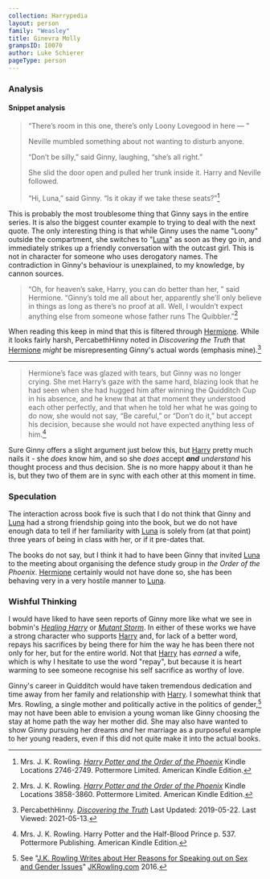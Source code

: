 ```yaml
---
collection: Harrypedia
layout: person
family: "Weasley"
title: Ginevra Molly
grampsID: I0070
author: Luke Schierer
pageType: person
---
```


### Analysis

#### Snippet analysis

> “There’s room in this one, there’s only Loony Lovegood in here — ”
>
> Neville mumbled something about not wanting to disturb anyone.
>
> “Don’t be silly,” said Ginny, laughing, “she’s all right.”
>
> She slid the door open and pulled her trunk inside it. Harry and Neville
> followed.
>
> “Hi, Luna,” said Ginny. “Is it okay if we take these seats?”[^20210513-3]

This is probably the most troublesome thing that Ginny says in the entire
series. It is also the biggest counter example to trying to deal with the next
quote. The only interesting thing is that while Ginny uses the name "Loony"
outside the compartment, she switches to "[Luna][]" as soon as they go in, and
immediately strikes up a friendly conversation with the outcast girl. This is
not in character for someone who uses derogatory names. The contradiction in
Ginny's behaviour is unexplained, to my knowledge, by cannon sources.

[Luna]: ../../lovegood/luna/

> “Oh, for heaven’s sake, Harry, you can do better than her, ” said Hermione.
> “Ginny’s told me all about her, apparently she’ll only believe in things as
> long as there’s no proof at all. Well, I wouldn’t expect anything else from
> someone whose father runs The Quibbler.”[^20210513-1]

When reading this keep in mind that this is filtered through [Hermione][].
While it looks fairly harsh, PercabethHinny noted in _Discovering the Truth_
that [Hermione][] _might_ be misrepresenting Ginny's actual words (emphasis
mine).[^20210513-2]

[Hermione]: ../../granger/hermione_jean/

[^20210513-3]:
    Mrs. J. K. Rowling.
    _[Harry Potter and the Order of the Phoenix](https://www.librarything.com/work/115/book/225886709)_
    Kindle Locations 2746-2749. Pottermore Limited. American Kindle Edition.

[^20210513-2]:
    PercabethHinny.
    _[Discovering the Truth](https://www.wattpad.com/story/51615824-discovering-the-truth-harry-potter)_
    Last Updated: 2019-05-22. Last Viewed: 2021-05-13.

[^20210513-1]:
    Mrs. J. K. Rowling.
    _[Harry Potter and the Order of the Phoenix](https://www.librarything.com/work/115/book/225886709)_
    Kindle Locations 3858-3860. Pottermore Limited. American Kindle Edition.

---

> Hermione’s face was glazed with tears, but Ginny was no longer crying. She met
> Harry’s gaze with the same hard, blazing look that he had seen when she had
> hugged him after winning the Quidditch Cup in his absence, and he knew that at
> that moment they understood each other perfectly, and that when he told her
> what he was going to do now, she would not say, “Be careful,” or “Don’t do
> it,” but accept his decision, because she would not have expected anything
> less of him.[^211101-3]

Sure Ginny offers a slight argument just below this, but [Harry][] pretty much
nails it - she _does_ know him, and so she _does_ accept _**and**_ _understand_
his thought process and thus decision. She is no more happy about it than he
is, but they two of them are in sync with each other at this moment in time.

[Harry]: /Harrypedia/people/Potter/Harry_James/

[^211101-3]:
    Mrs. J. K. Rowling.
    Harry Potter and the Half-Blood Prince
    p. 537. Pottermore Publishing. American Kindle Edition.

### Speculation

The interaction across book five is such that I do not think that Ginny and
[Luna][] had a strong friendship going into the book, but we do not have enough
data to tell if her familiarity with [Luna][] is solely from (at that point)
three years of being in class with her, or if it pre-dates that.

The books do not say, but I think it had to have been Ginny that invited
[Luna][] to the meeting about organising the defence study group in _the Order
of the Phoenix_. [Hermione][] certainly would not have done so, she has been
behaving very in a very hostile manner to [Luna][].

### Wishful Thinking

I would have liked to have seen reports of Ginny more like what we see in
bobmin's _[Healing Harry][]_ or _[Mutant Storm][]_. In either of these works
we have a strong character who supports [Harry][] and, for lack of a better
word, repays his sacrifices by being there for him the way he has been there
not only for her, but for the entire world. Not that [Harry][] has _earned_ a
wife, which is why I hesitate to use the word "repay", but because it is heart
warming to see someone recognise his self sacrifice as worthy of love.

Ginny's career in Quidditch would have taken tremendous dedication and time
away from her family and relationship with [Harry][]. I somewhat think that
Mrs. Rowling, a single mother and politically active in the politics of
gender,[^221205-4] may not have been able to envision a young woman like Ginny
choosing the stay at home path the way her mother did. She may also have
wanted to show Ginny pursuing her dreams _and_ her marriage as a purposeful
example to her young readers, even if this did not quite make it into the
actual books.

[Healing Harry]: https://web.archive.org/web/20210921210241/https://bobmin.fanficauthors.net/Healing_Harry/Healing_Harry/
[Mutant Storm]: https://www.fanfiction.net/s/7404056

[^221205-4]: See "[J.K. Rowling Writes about Her Reasons for Speaking out on Sex and Gender Issues][JKRSG]" [JKRowling.com](https://www.jkrowling.com/) 2016.

[JKRSG]: https://www.jkrowling.com/opinions/j-k-rowling-writes-about-her-reasons-for-speaking-out-on-sex-and-gender-issues/
